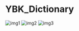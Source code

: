 # YBK_Dictionary
![img1](http://https://github.com/yagmurbarank/YBK_Dictionary/blob/main/img1.png/to/img1.png)
![img2](http://https://github.com/yagmurbarank/YBK_Dictionary/blob/main/img2.jpg/to/img2.jpg)
![img3](http://https://github.com/yagmurbarank/YBK_Dictionary/blob/main/img3.jpg/img3.jpg)
